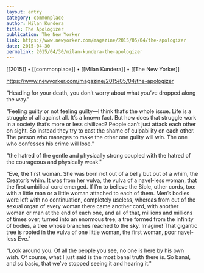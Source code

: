 ```yaml
---
layout: entry
category: commonplace
author: Milan Kundera
title: The Apologizer
publication: The New Yorker
link: https://www.newyorker.com/magazine/2015/05/04/the-apologizer
date: 2015-04-30
permalink: 2015/04/30/milan-kundera-the-apologizer
---
```


[[2015]] • [[commonplace]] • [[Milan Kundera]] • [[The New Yorker]] 

https://www.newyorker.com/magazine/2015/05/04/the-apologizer

"Heading for your death, you don’t worry about what you’ve dropped along the way."

"Feeling guilty or not feeling guilty—I think that’s the whole issue. Life is a struggle of all against all. It’s a known fact. But how does that struggle work in a society that’s more or less civilized? People can’t just attack each other on sight. So instead they try to cast the shame of culpability on each other. The person who manages to make the other one guilty will win. The one who confesses his crime will lose."

"the hatred of the gentle and physically strong coupled with the hatred of the courageous and physically weak."

"Eve, the first woman. She was born not out of a belly but out of a whim, the Creator’s whim. It was from her vulva, the vulva of a navel-less woman, that the first umbilical cord emerged. If I’m to believe the Bible, other cords, too: with a little man or a little woman attached to each of them. Men’s bodies were left with no continuation, completely useless, whereas from out of the sexual organ of every woman there came another cord, with another woman or man at the end of each one, and all of that, millions and millions of times over, turned into an enormous tree, a tree formed from the infinity of bodies, a tree whose branches reached to the sky. Imagine! That gigantic tree is rooted in the vulva of one little woman, the first woman, poor navel-less Eve."

"Look around you. Of all the people you see, no one is here by his own wish. Of course, what I just said is the most banal truth there is. So banal, and so basic, that we’ve stopped seeing it and hearing it."